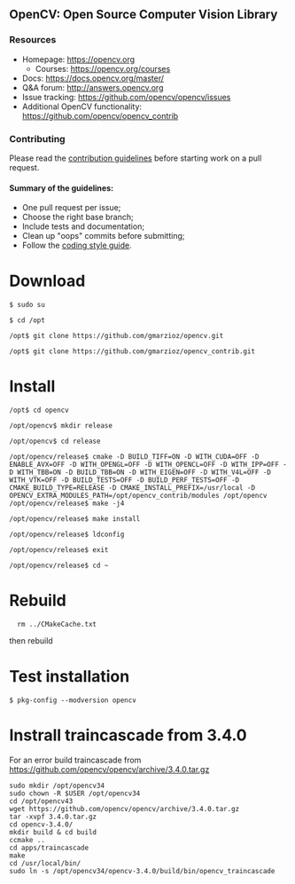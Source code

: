 ## OpenCV: Open Source Computer Vision Library

### Resources

* Homepage: <https://opencv.org>
  * Courses: <https://opencv.org/courses>
* Docs: <https://docs.opencv.org/master/>
* Q&A forum: <http://answers.opencv.org>
* Issue tracking: <https://github.com/opencv/opencv/issues>
* Additional OpenCV functionality: <https://github.com/opencv/opencv_contrib> 


### Contributing

Please read the [contribution guidelines](https://github.com/opencv/opencv/wiki/How_to_contribute) before starting work on a pull request.

#### Summary of the guidelines:

* One pull request per issue;
* Choose the right base branch;
* Include tests and documentation;
* Clean up "oops" commits before submitting;
* Follow the [coding style guide](https://github.com/opencv/opencv/wiki/Coding_Style_Guide).

# Download
	
	$ sudo su
 
	$ cd /opt
 
	/opt$ git clone https://github.com/gmarzioz/opencv.git
 
	/opt$ git clone https://github.com/gmarzioz/opencv_contrib.git
	
# Install

	/opt$ cd opencv
 
	/opt/opencv$ mkdir release
 
	/opt/opencv$ cd release

	/opt/opencv/release$ cmake -D BUILD_TIFF=ON -D WITH_CUDA=OFF -D ENABLE_AVX=OFF -D WITH_OPENGL=OFF -D WITH_OPENCL=OFF -D WITH_IPP=OFF -D WITH_TBB=ON -D BUILD_TBB=ON -D WITH_EIGEN=OFF -D WITH_V4L=OFF -D WITH_VTK=OFF -D BUILD_TESTS=OFF -D BUILD_PERF_TESTS=OFF -D CMAKE_BUILD_TYPE=RELEASE -D CMAKE_INSTALL_PREFIX=/usr/local -D OPENCV_EXTRA_MODULES_PATH=/opt/opencv_contrib/modules /opt/opencv
	/opt/opencv/release$ make -j4

	/opt/opencv/release$ make install

	/opt/opencv/release$ ldconfig
 
	/opt/opencv/release$ exit

	/opt/opencv/release$ cd ~
  
  # Rebuild
  
      rm ../CMakeCache.txt
      
 then rebuild
  
  # Test installation
    $ pkg-config --modversion opencv
    
  # Instrall traincascade from 3.4.0
  For an error build traincascade from https://github.com/opencv/opencv/archive/3.4.0.tar.gz
  
	sudo mkdir /opt/opencv34
	sudo chown -R $USER /opt/opencv34
	cd /opt/opencv43
	wget https://github.com/opencv/opencv/archive/3.4.0.tar.gz
	tar -xvpf 3.4.0.tar.gz
	cd opencv-3.4.0/
	mkdir build & cd build
	ccmake ..
	cd apps/traincascade
	make
	cd /usr/local/bin/
	sudo ln -s /opt/opencv34/opencv-3.4.0/build/bin/opencv_traincascade

